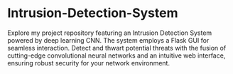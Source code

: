 # Intrusion-Detection-System
Explore my project repository featuring an Intrusion Detection System powered by deep learning CNN. The system employs a Flask GUI for seamless interaction. Detect and thwart potential threats with the fusion of cutting-edge convolutional neural networks and an intuitive web interface, ensuring robust security for your network environment.
